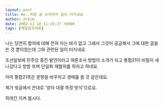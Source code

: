 ```yaml
---
layout: post
title: Re..허참 글 쓰자마자 일이 터지네요
author: drkim
date: 2002-11-18 11:25:27 +0900
tags: [깨달음의대화]
---
```

나는 당연히 합의에 대해 전혀 아는 바가 없고 그래서 그것이 궁금해서 그에 대한 글을 쓴 것 뿐이었는데 그와 관련된 일이 터지네요.
  
조선일보에 민주당 중진 발언이라고 여론조사 방법이 소개가 되고 통합21이 비밀이 새나갔다고 방방 뜨며 단일화 재협의를 하자고 하네요.
  
아마 통합21측은 문항을 바꾸자고 생떼를 쓸 것 같은데요.
  
제가 윗글에서 쓴대로 '양자 대결 측정 방식'으로요.
  
하여간 지켜 봅시다.